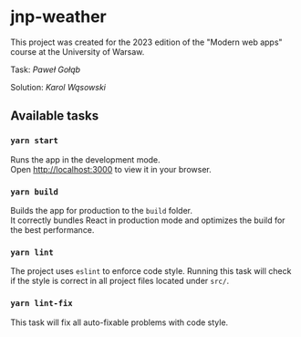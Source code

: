 # jnp-weather

This project was created for the 2023 edition of the "Modern web apps" course
at the University of Warsaw.

Task: _Paweł Gołąb_

Solution: _Karol Wąsowski_

## Available tasks

### `yarn start`

Runs the app in the development mode.\
Open [http://localhost:3000](http://localhost:3000) to view it in your browser.

### `yarn build`

Builds the app for production to the `build` folder.\
It correctly bundles React in production mode and optimizes the build for the best performance.

### `yarn lint`

The project uses `eslint` to enforce code style. Running this task will check
if the style is correct in all project files located under `src/`.

### `yarn lint-fix`

This task will fix all auto-fixable problems with code style.
